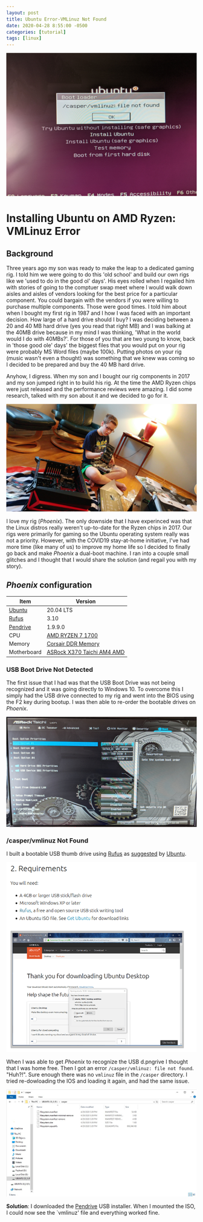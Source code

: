 ```yaml
---
layout: post
title: Ubuntu Error-VMLinuz Not Found
date: 2020-04-28 8:55:00 -0500
categories: [tutorial]
tags: [linux]
---
```

![VMLinuz File Not Found](/assets/img/post_images/VMLinuzFileNotFound.jpg)


# Installing Ubuntu on AMD Ryzen: VMLinuz Error

## Background

Three years ago my son was ready to make the leap to a dedicated gaming rig. I told him we were going to do this 'old school' and build our own rigs like we 'used to do in the good ol' days'. His eyes rolled when I regailed him with stories of going to the comptuer swap meet where I would walk down aisles and aisles of vendors looking for the best price for a particular component. You could bargain with the vendors if you were willing to purchase multiple components. Those were good times. I told him about when I bought my first rig in 1987 and I how I was faced with an important decision. How large of a hard drive should I buy? I was deciding between a 20 and 40 MB hard drive (yes you read that right MB) and I was balking at the 40MB drive because in my mind I was thinking, 'What in the world would I do with 40MBs?'. For those of you that are two young to know, back in 'those good ole' days' the biggest files that you would put on your rig were probably MS Word files (maybe 100k). Putting photos on your rig (music wasn't even a thought) was something that we knew was coming so I decided to be prepared and buy the 40 MB hard drive.

Anyhow, I digress. When my son and I bought our rig components in 2017 and my son jumped right in to build his rig. At the time the AMD Ryzen chips were just released and the performance reviews were amazing. I did some research, talked with my son about it and we decided to go for it. 

![Old School Build](/assets/img/post_images/NickBuild.jpg)


I love my rig (*Phoenix*). The only downside that I have experinced was that the Linux distros really weren't up-to-date for the Ryzen chips in 2017. Our rigs were primarily for gaming so the Ubuntu operating system really was not a priority. However, with the COVID19 stay-at-home initiative, I've had more time (like many of us) to improve my home life so I decided to finally go back and make *Phoenix* a dual-boot machine. I ran into a couple small glitches and I thought that I would share the solution (and regail you with my story).

## *Phoenix* configuration

|Item	| Version|
|---	|---	|
|[Ubuntu](https://ubuntu.com/)	| 20.04 LTS |
|[Rufus](https://rufus.ie/)	|3.10|  
|[Pendrive](https://www.pendrivelinux.com/universal-usb-installer-easy-as-1-2-3/)|1.9.9.0|  
|CPU|[AMD RYZEN 7 1700](https://www.newegg.com/amd-ryzen-7-1700/p/N82E16819113428?Item=N82E16819113428)|
|Memory | [Corsair DDR Memory](https://www.newegg.com/corsair-16gb-288-pin-ddr4-sdram/p/N82E16820233863?Item=N82E16820233863)
|Motherboard|[ASRock X370 Taichi AM4 AMD](https://www.newegg.com/asrock-x370-taichi/p/N82E16813157757?Item=N82E16813157757)


### USB Boot Drive Not Detected

The first issue that I had was that the USB Boot Drive was not being recognized and it was going directly to Windows 10. To overcome this I simply had the USB drive connected to my rig and went into the BIOS using the F2 key during bootup. I was then able to re-order the bootable drives on *Phoenix*.

![Boot Drive Order](/assets/img/post_images/BootDriveOrder.jpg)


### \/casper\/vmlinuz Not Found

I built a bootable USB thumb drive using [Rufus](https://rufus.ie/) as [suggested](https://ubuntu.com/tutorials/tutorial-create-a-usb-stick-on-windows#2-requirements) by [Ubuntu](https://ubuntu.com). 

![Rufus](/assets/img/post_images/UbuntuInstallRufus.png)

When I was able to get *Phoenix* to recognize the USB d.pngrive I thought that I was home free. Then I got an error `/casper/vmlinuz: file not found`. "Huh?!". Sure enough there was no `vmlinuz` file in the `/casper` directory. I tried re-dowloading the IOS and loading it again, and had the same issue. 

![Rufus](/assets/img/post_images/NoVMLinuzFile.jpg)


**Solution**: I downloaded the [Pendrive](https://www.pendrivelinux.com/universal-usb-installer-easy-as-1-2-3/) USB installer. When I mounted the ISO, I could now see the `vmlinuz' file and everything worked fine.

